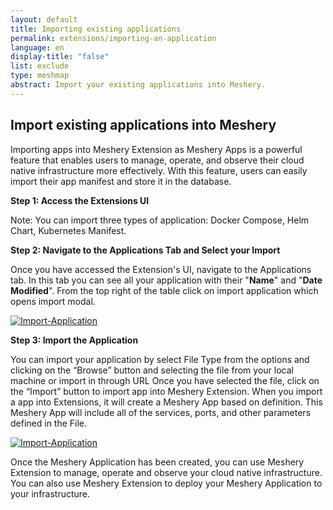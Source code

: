 ```yaml
---
layout: default
title: Importing existing applications
permalink: extensions/importing-an-application
language: en
display-title: "false"
list: exclude
type: meshmap
abstract: Import your existing applications into Meshery.
---
```


## Import existing applications into Meshery

Importing apps into Meshery Extension as Meshery Apps is a powerful feature that enables users to manage, operate, and observe their cloud native infrastructure more effectively. With this feature, users can easily import their app manifest and store it in the database.

**Step 1: Access the Extensions UI**


Note: You can import three types of application: Docker Compose, Helm Chart, Kubernetes Manifest.


**Step 2: Navigate to the Applications Tab and Select your Import**


Once you have accessed the Extension's UI, navigate to the Applications tab. In this tab you can see all your application with their "<b>Name</b>" and "<b>Date Modified</b>". From the top right of the table click on import application which opens import modal.

<a href="{{ site.baseurl }}/assets/img/meshmap/application-tab.png"><img style="border-radius: 0.5%;" alt="Import-Application" style="width:800px;height:auto;" src="{{ site.baseurl }}/assets/img/meshmap/application-tab.png" /></a>


**Step 3: Import the Application**

You can import your application by select File Type from the options and clicking on the “Browse” button and selecting the file from your local machine or import in through URL Once you have selected the file, click on the “Import” button to import app into Meshery Extension. When you import a app into Extensions, it will create a Meshery App based on definition. This Meshery App will include all of the services, ports, and other parameters defined in the File.

<a href="{{ site.baseurl }}/assets/img/meshmap/apps-modal.png"><img style="border-radius: 0.5%;" alt="Import-Application" style="width:800px;height:auto;" src="{{ site.baseurl }}/assets/img/meshmap/apps-modal.png" /></a>

Once the Meshery Application has been created, you can use Meshery Extension to manage, operate and observe your cloud native infrastructure. You can also use Meshery Extension to deploy your Meshery Application to your infrastructure.

